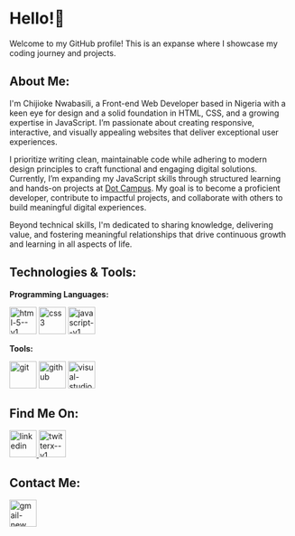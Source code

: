 # Hello!👋

Welcome to my GitHub profile! This is an expanse where I showcase my coding journey and projects.

## About Me:

I'm Chijioke Nwabasili, a Front-end Web Developer based in Nigeria with a keen eye for design and a solid foundation in HTML, CSS, and a growing expertise in JavaScript. I’m passionate about creating responsive, interactive, and visually appealing websites that deliver exceptional user experiences.

I prioritize writing clean, maintainable code while adhering to modern design principles to craft functional and engaging digital solutions. Currently, I’m expanding my JavaScript skills through structured learning and hands-on projects at <a href="https://www.linkedin.com/company/dotcampus-co">Dot Campus</a>. My goal is to become a proficient developer, contribute to impactful projects, and collaborate with others to build meaningful digital experiences.

Beyond technical skills, I'm dedicated to sharing knowledge, delivering value, and fostering meaningful relationships that drive continuous growth and learning in all aspects of life.

## Technologies & Tools:

**Programming Languages:**
 
<img width="48" height="48" src="https://img.icons8.com/color/48/html-5--v1.png" alt="html-5--v1"/> <img width="48" height="48" src="https://img.icons8.com/color/48/css3.png" alt="css3"/> <img width="48" height="48" src="https://img.icons8.com/color/48/javascript--v1.png" alt="javascript--v1"/>

**Tools:**

 <img width="48" height="48" src="https://img.icons8.com/color/48/git.png" alt="git"/> <img width="48" height="48" src="https://img.icons8.com/ios-glyphs/48/github.png" alt="github"/> <img width="48" height="48" src="https://img.icons8.com/color/48/visual-studio-code-2019.png" alt="visual-studio-code-2019"/>

##  Find Me On:

<a href="https://www.linkedin.com/in/chijioke-nwabasili/" target="_blank"> <img width="48" height="48" src="https://img.icons8.com/color/48/linkedin.png" alt="linkedin"/> </a>
<a href="https://www.x.com/CJNwabasili_" target="_blank"> <img width="48" height="48" src="https://img.icons8.com/color/48/twitterx--v1.png" alt="twitterx--v1"/> </a>

## Contact Me:

<a href="mailto:chijioke.nwabasili2021@gmail.com"> <img width="48" height="48" src="https://img.icons8.com/color/48/gmail-new.png" alt="gmail-new"/> </a>



